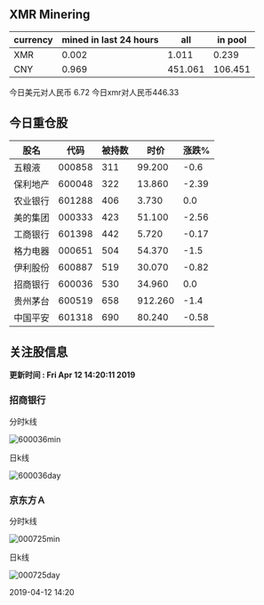 ## XMR Minering

|currency|mined in last 24 hours|all|in pool|
|---|---|---|---|
|XMR|0.002|1.011|0.239|
|CNY|0.969|451.061|106.451|

今日美元对人民币 6.72	今日xmr对人民币446.33


## 今日重仓股 

|股名|代码|被持数|时价|涨跌%|
|---|---|---|---|---|
|五粮液|000858|311|99.200|-0.6|
|保利地产|600048|322|13.860|-2.39|
|农业银行|601288|406|3.730|0.0|
|美的集团|000333|423|51.100|-2.56|
|工商银行|601398|442|5.720|-0.17|
|格力电器|000651|504|54.370|-1.5|
|伊利股份|600887|519|30.070|-0.82|
|招商银行|600036|530|34.960|0.0|
|贵州茅台|600519|658|912.260|-1.4|
|中国平安|601318|690|80.240|-0.58|

## 关注股信息
**更新时间 : Fri Apr 12 14:20:11 2019**
### 招商银行 
分时k线

![600036min](http://image.sinajs.cn/newchart/min/n/sh600036.gif)

日k线

![600036day](http://image.sinajs.cn/newchart/daily/n/sh600036.gif)

### 京东方Ａ 
分时k线

![000725min](http://image.sinajs.cn/newchart/min/n/sz000725.gif)

日k线

![000725day](http://image.sinajs.cn/newchart/daily/n/sz000725.gif)

2019-04-12 14:20
